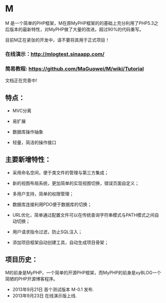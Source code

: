 M
=

M 是一个简单的PHP框架，M在原MyPHP框架的的基础上充分利用了PHP5.3之后版本的最新特性，对MyPHP做了大量的改进。超过90%的代码重写。

目前M正在紧张的开发中，请不要将其用于正式项目！

### 在线演示：<http://mlogtest.sinaapp.com/>
### 简易教程: <https://github.com/MaGuowei/M/wiki/Tutorial>

文档正在完善中!

## 特点：

* MVC分离

* 易扩展

* 数据库操作抽象

* 轻量，简洁的操作接口


## 主要新增特性：

* 采用命名空间，便于类文件的管理与第三方集成；

* 新的视图布局系统，更加简单的实现视图切换，错误页面自定义；

* 多用户支持，简单的权限管理；

* 数据库连接利用PDO便于数据库的切换；

* URL优化，简单通过配置文件可以在传统查询字符串模式与PATH模式之间自动切换；

* 用户请求指令过滤，防止SQL注入；

* 添加项目框架自动创建工具，自动生成项目骨架；


## 项目历史：

M的前身是MyPHP，一个简单的开源PHP框架，而MyPHP的前身是xyBLOG一个简陋的PHP开源博客程序。

* 2013年9月21日 首个测试版本 M-0.1 发布.
* 2013年9月23日 在线演示版上线.